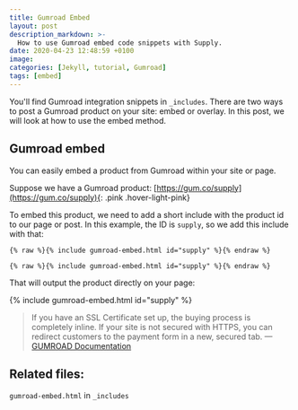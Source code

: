 ```yaml
---
title: Gumroad Embed
layout: post
description_markdown: >-
  How to use Gumroad embed code snippets with Supply.
date: 2020-04-23 12:48:59 +0100
image:
categories: [Jekyll, tutorial, Gumroad]
tags: [embed]
---
```

You'll find Gumroad integration snippets in `_includes`.
There are two ways to post a Gumroad product on your site: embed or overlay.
In this post, we will look at how to use the embed method.

## Gumroad embed
You can easily embed a product from Gumroad within your site or page.

Suppose we have a Gumroad product: [https://gum.co/supply](https://gum.co/supply){: .pink .hover-light-pink}

To embed this product, we need to add a short include with the product id to our page or post.
In this example, the ID is `supply`, so we add this include with that:

```liquid
{% raw %}{% include gumroad-embed.html id="supply" %}{% endraw %}
```

```liquid
{% raw %}{% include gumroad-embed.html id="supply" %}{% endraw %}
```

That will output the product directly on your page:

{% include gumroad-embed.html id="supply" %}

> If you have an SSL Certificate set up, the buying process is completely inline. If your site is not secured with HTTPS, you can redirect customers to the payment form in a new, secured tab.
—[GUMROAD Documentation](https://help.gumroad.com/article/44-build-gumroad-into-your-website)

## Related files:

`gumroad-embed.html` in `_includes`
